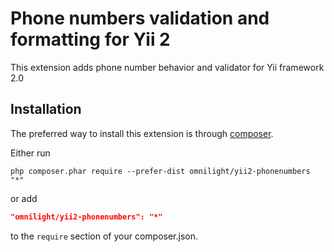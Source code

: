 Phone numbers validation and formatting for Yii 2
=================================================

This extension adds phone number behavior and validator for Yii framework 2.0

Installation
------------

The preferred way to install this extension is through [composer](http://getcomposer.org/download/).

Either run

```
php composer.phar require --prefer-dist omnilight/yii2-phonenumbers "*"
```

or add

```json
"omnilight/yii2-phonenumbers": "*"
```

to the `require` section of your composer.json.
